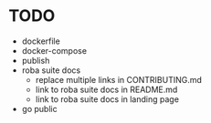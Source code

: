 # TODO

- dockerfile
- docker-compose
- publish
- roba suite docs
  - replace multiple links in CONTRIBUTING.md
  - link to roba suite docs in README.md
  - link to roba suite docs in landing page
- go public
